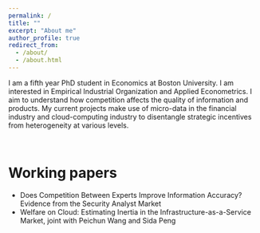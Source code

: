 ```yaml
---
permalink: /
title: ""
excerpt: "About me"
author_profile: true
redirect_from: 
  - /about/
  - /about.html
---
```


I am a fifth year PhD student in Economics at Boston University. I am interested in Empirical Industrial Organization and Applied Econometrics. I aim to understand how competition affects the quality of information and products. My current projects make use of micro-data in the financial industry and cloud-computing industry to disentangle strategic incentives from heterogeneity at various levels. 



<br>

# Working papers

* Does Competition Between Experts Improve Information Accuracy? Evidence from the Security Analyst Market
* Welfare on Cloud: Estimating Inertia in the Infrastructure-as-a-Service Market, joint with Peichun Wang and Sida Peng